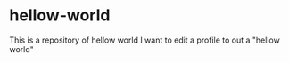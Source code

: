 # hellow-world
This is a repository of hellow world
I want to edit a profile to out a "hellow world"

